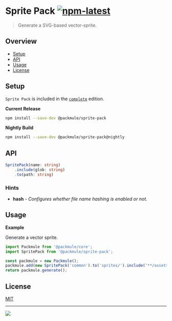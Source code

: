 # Sprite Pack [![npm-latest]][npm]

> Generate a SVG-based vector-sprite.

## Overview

-   [Setup](#setup)
-   [API](#api)
-   [Usage](#usage)
-   [License](#license)

## Setup

`Sprite Pack` is included in the [`complete`][edition-complete] edition.

**Current Release**

```bash
npm install --save-dev @packmule/sprite-pack
```

**Nightly Build**

```bash
npm install --save-dev @packmule/sprite-pack@nightly
```

## API

```typescript
SpritePack(name: string)
    .include(glob: string)
    .to(path: string)
```

### Hints

-   **hash** - _Configures whether file name hashing is enabled or not._

## Usage

**Example**

Generate a vector sprite.

```typescript
import Packmule from '@packmule/core';
import SpritePack from '@packmule/sprite-pack';

const packmule = new Packmule();
packmule.add(new SpritePack('common').to('sprites/').include('**/assets/base/icons/common/*.svg'));
return packmule.generate();
```

## License

[MIT](https://choosealicense.com/licenses/mit/)

---

[<img src="https://avatars.githubusercontent.com/u/4364197?s=64">](https://www.pixelart.at/)

[packmule-hints]: https://www.npmjs.com/package/@packmule/core#hints
[packmule-api]: https://www.npmjs.com/package/@packmule/core#api
[npm]: https://www.npmjs.com/package/@packmule/sprite-pack
[npm-latest]: https://img.shields.io/npm/v/@packmule/sprite-pack/latest?color=%230AC2FF&label=release&style=for-the-badge
[edition-default]: https://www.npmjs.com/package/@packmule/default
[edition-complete]: https://www.npmjs.com/package/@packmule/complete

